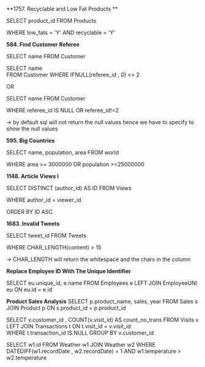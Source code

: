 **1757. Recyclable and Low Fat Products  **



SELECT product\_id FROM Products

WHERE low\_fats  = 'Y' AND recyclable  = 'Y'


<!-- In SQL, particularly in MySQL and PostgreSQL, ENUM is a string data type that allows you to define a column with a predefined, fixed list of allowed values. It stands for "enumeration." 
Here's a breakdown of what ENUM is:
Predefined Values: When you declare a column as ENUM, you explicitly list all the possible values that column can hold. This list is defined at the time of table creation.
Data Integrity: ENUM helps enforce data integrity by ensuring that only values from the predefined list can be inserted into the column. Any attempt to insert a value not in the list will result in an error or, depending on the SQL mode, an empty string being inserted.
Storage Efficiency: While you interact with ENUM values as strings, they are often stored internally as integers, representing the index of the value in the predefined list. This can make ENUM columns more storage-efficient than VARCHAR or TEXT for columns with a limited set of options.
Readability: ENUM values are still readable strings when retrieved, making the data more understandable compared to using numerical codes that would require a separate lookup table.
Syntax: The basic syntax for defining an ENUM column is:
Code

    column_name ENUM('value1', 'value2', ..., 'valueN')
Example:
Code

    CREATE TABLE Products (
        ProductID INT PRIMARY KEY,
        ProductName VARCHAR(255),
        Status ENUM('In Stock', 'Out of Stock', 'Discontinued')
    );
In this example, the Status column can only contain the values 'In Stock', 'Out of Stock', or 'Discontinued'.
Key Considerations:
Limited Extensibility: ENUM is best suited for columns with a truly fixed set of values. If the list of possible values changes frequently, using a separate lookup table might be a more flexible approach.
Sorting: ENUM values are sorted based on their internal index, not their alphabetical order. If you need a specific sorting order, you might need to handle it in your queries.
 -->



**584. Find Customer Referee**



SELECT name FROM Customer

SELECT name  
FROM Customer 
WHERE IFNULL(referee_id , 0) <> 2


OR



SELECT name FROM Customer

WHERE referee\_id IS NULL OR referee\_id!=2



-> by default sql will not return the null values hence we have to specify to show the null values 	







**595. Big Countries**



SELECT name, population, area FROM world

WHERE area  >= 3000000  OR population >=25000000





**1148. Article Views I**



SELECT DISTINCT (author\_id) AS ID FROM Views

WHERE author\_id  = viewer\_id

ORDER BY ID ASC



**1683. Invalid Tweets**



SELECT tweet\_id  FROM Tweets

WHERE CHAR\_LENGTH(content)  > 15



-> CHAR\_LENGTH will return the whitespace and the chars in the column

**Replace Employee ID With The Unique Identifier**

SELECT eu.unique_id, e.name 
FROM  Employees  e
LEFT JOIN EmployeeUNI eu 
ON eu.id = e.id

**Product Sales Analysis**
SELECT p.product_name, sales, year
FROM Sales s
JOIN Product p ON 
s.product_id = p.product_id


<!-- 1581. Customer Who Visited but Did Not Make Any Transactions -->
SELECT v.customer_id , COUNT(v.visit_id) AS count_no_trans 
FROM Visits v
LEFT JOIN Transactions t ON
t.visit_id = v.visit_id  
WHERE t.transaction_id  IS NULL
GROUP BY v.customer_id

<!-- 197. Rising Temperature -->
SELECT w1.id
FROM Weather w1
JOIN Weather w2 
WHERE DATEDIFF(w1.recordDate , w2.recordDate) = 1
AND w1.temperature > w2.temperature 